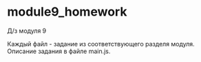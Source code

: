 # module9_homework
Д/з модуля 9

Каждый файл - задание из соответствующего разделя модуля. Описание задания в файле main.js.
